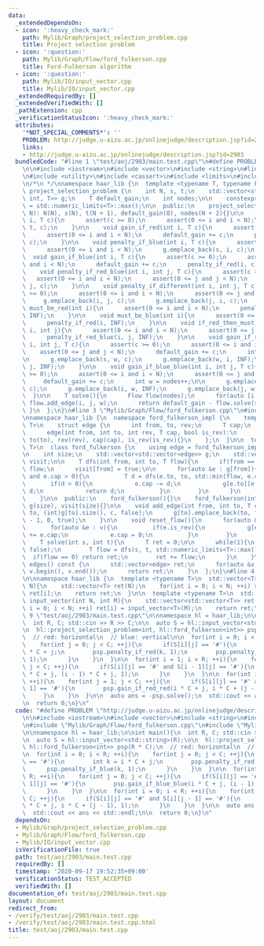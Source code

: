 ```yaml
---
data:
  _extendedDependsOn:
  - icon: ':heavy_check_mark:'
    path: Mylib/Graph/project_selection_problem.cpp
    title: Project selection problem
  - icon: ':question:'
    path: Mylib/Graph/Flow/ford_fulkerson.cpp
    title: Ford-Fulkerson algorithm
  - icon: ':question:'
    path: Mylib/IO/input_vector.cpp
    title: Mylib/IO/input_vector.cpp
  _extendedRequiredBy: []
  _extendedVerifiedWith: []
  _pathExtension: cpp
  _verificationStatusIcon: ':heavy_check_mark:'
  attributes:
    '*NOT_SPECIAL_COMMENTS*': ''
    PROBLEM: http://judge.u-aizu.ac.jp/onlinejudge/description.jsp?id=2903
    links:
    - http://judge.u-aizu.ac.jp/onlinejudge/description.jsp?id=2903
  bundledCode: "#line 1 \"test/aoj/2903/main.test.cpp\"\n#define PROBLEM \"http://judge.u-aizu.ac.jp/onlinejudge/description.jsp?id=2903\"\
    \n\n#include <iostream>\n#include <vector>\n#include <string>\n#line 3 \"Mylib/Graph/project_selection_problem.cpp\"\
    \n#include <utility>\n#include <cassert>\n#include <limits>\n#include <tuple>\n\
    \n/*\n */\nnamespace haar_lib {\n  template <typename T, typename Flow>\n  class\
    \ project_selection_problem {\n    int N, s, t;\n    std::vector<std::tuple<int,\
    \ int, T>> g;\n    T default_gain;\n    int nodes;\n\n    constexpr static T INF\
    \ = std::numeric_limits<T>::max();\n\n  public:\n    project_selection_problem(int\
    \ N): N(N), s(N), t(N + 1), default_gain(0), nodes(N + 2){}\n\n    void penalty_if_red(int\
    \ i, T c){\n      assert(c >= 0);\n      assert(0 <= i and i < N);\n      g.emplace_back(i,\
    \ t, c);\n    }\n\n    void gain_if_red(int i, T c){\n      assert(c >= 0);\n\
    \      assert(0 <= i and i < N);\n      default_gain += c;\n      penalty_if_blue(i,\
    \ c);\n    }\n\n    void penalty_if_blue(int i, T c){\n      assert(c >= 0);\n\
    \      assert(0 <= i and i < N);\n      g.emplace_back(s, i, c);\n    }\n\n  \
    \  void gain_if_blue(int i, T c){\n      assert(c >= 0);\n      assert(0 <= i\
    \ and i < N);\n      default_gain += c;\n      penalty_if_red(i, c);\n    }\n\n\
    \    void penalty_if_red_blue(int i, int j, T c){\n      assert(c >= 0);\n   \
    \   assert(0 <= i and i < N);\n      assert(0 <= j and j < N);\n      g.emplace_back(i,\
    \ j, c);\n    }\n\n    void penalty_if_different(int i, int j, T c){\n      assert(c\
    \ >= 0);\n      assert(0 <= i and i < N);\n      assert(0 <= j and j < N);\n \
    \     g.emplace_back(i, j, c);\n      g.emplace_back(j, i, c);\n    }\n\n    void\
    \ must_be_red(int i){\n      assert(0 <= i and i < N);\n      penalty_if_blue(i,\
    \ INF);\n    }\n\n    void must_be_blue(int i){\n      assert(0 <= i and i < N);\n\
    \      penalty_if_red(i, INF);\n    }\n\n    void if_red_then_must_be_red(int\
    \ i, int j){\n      assert(0 <= i and i < N);\n      assert(0 <= j and j < N);\n\
    \      penalty_if_red_blue(i, j, INF);\n    }\n\n    void gain_if_red_red(int\
    \ i, int j, T c){\n      assert(c >= 0);\n      assert(0 <= i and i < N);\n  \
    \    assert(0 <= j and j < N);\n      default_gain += c;\n      int w = nodes++;\n\
    \n      g.emplace_back(s, w, c);\n      g.emplace_back(w, i, INF);\n      g.emplace_back(w,\
    \ j, INF);\n    }\n\n    void gain_if_blue_blue(int i, int j, T c){\n      assert(c\
    \ >= 0);\n      assert(0 <= i and i < N);\n      assert(0 <= j and j < N);\n \
    \     default_gain += c;\n      int w = nodes++;\n\n      g.emplace_back(w, t,\
    \ c);\n      g.emplace_back(i, w, INF);\n      g.emplace_back(j, w, INF);\n  \
    \  }\n\n    T solve(){\n      Flow flow(nodes);\n      for(auto [i, j, w] : g)\
    \ flow.add_edge(i, j, w);\n      return default_gain - flow.solve(s, t);\n   \
    \ }\n  };\n}\n#line 3 \"Mylib/Graph/Flow/ford_fulkerson.cpp\"\n#include <algorithm>\n\
    \nnamespace haar_lib {\n  namespace ford_fulkerson_impl {\n    template <typename\
    \ T>\n    struct edge {\n      int from, to, rev;\n      T cap;\n      bool is_rev;\n\
    \      edge(int from, int to, int rev, T cap, bool is_rev):\n        from(from),\
    \ to(to), rev(rev), cap(cap), is_rev(is_rev){}\n    };\n  }\n\n  template <typename\
    \ T>\n  class ford_fulkerson {\n    using edge = ford_fulkerson_impl::edge<T>;\n\
    \n    int size;\n    std::vector<std::vector<edge>> g;\n    std::vector<bool>\
    \ visit;\n\n    T dfs(int from, int to, T flow){\n      if(from == to) return\
    \ flow;\n      visit[from] = true;\n\n      for(auto &e : g[from]){\n        if(!visit[e.to]\
    \ and e.cap > 0){\n          T d = dfs(e.to, to, std::min(flow, e.cap));\n   \
    \       if(d > 0){\n            e.cap -= d;\n            g[e.to][e.rev].cap +=\
    \ d;\n            return d;\n          }\n        }\n      }\n      return 0;\n\
    \    }\n\n  public:\n    ford_fulkerson(){}\n    ford_fulkerson(int size): size(size),\
    \ g(size), visit(size){}\n\n    void add_edge(int from, int to, T c){\n      g[from].emplace_back(from,\
    \ to, (int)g[to].size(), c, false);\n      g[to].emplace_back(to, from, (int)g[from].size()\
    \ - 1, 0, true);\n    }\n\n    void reset_flow(){\n      for(auto &v : g){\n \
    \       for(auto &e : v){\n          if(e.is_rev){\n            g[e.to][e.rev].cap\
    \ += e.cap;\n            e.cap = 0;\n          }\n        }\n      }\n    }\n\n\
    \    T solve(int s, int t){\n      T ret = 0;\n\n      while(1){\n        visit.assign(size,\
    \ false);\n        T flow = dfs(s, t, std::numeric_limits<T>::max());\n      \
    \  if(flow == 0) return ret;\n        ret += flow;\n      }\n    }\n\n    std::vector<edge>\
    \ edges() const {\n      std::vector<edge> ret;\n      for(auto &v : g) ret.insert(ret.end(),\
    \ v.begin(), v.end());\n      return ret;\n    }\n  };\n}\n#line 4 \"Mylib/IO/input_vector.cpp\"\
    \n\nnamespace haar_lib {\n  template <typename T>\n  std::vector<T> input_vector(int\
    \ N){\n    std::vector<T> ret(N);\n    for(int i = 0; i < N; ++i) std::cin >>\
    \ ret[i];\n    return ret;\n  }\n\n  template <typename T>\n  std::vector<std::vector<T>>\
    \ input_vector(int N, int M){\n    std::vector<std::vector<T>> ret(N);\n    for(int\
    \ i = 0; i < N; ++i) ret[i] = input_vector<T>(M);\n    return ret;\n  }\n}\n#line\
    \ 9 \"test/aoj/2903/main.test.cpp\"\n\nnamespace hl = haar_lib;\n\nint main(){\n\
    \  int R, C; std::cin >> R >> C;\n\n  auto S = hl::input_vector<std::string>(R);\n\
    \n  hl::project_selection_problem<int, hl::ford_fulkerson<int>> psp(R * C);\n\
    \  // red: horizontal\n  // blue: vertical\n\n  for(int i = 0; i < R; ++i){\n\
    \    for(int j = 0; j < C; ++j){\n      if(S[i][j] == '#'){\n        int k = i\
    \ * C + j;\n        psp.penalty_if_red(k, 1);\n        psp.penalty_if_blue(k,\
    \ 1);\n      }\n    }\n  }\n\n  for(int i = 1; i < R; ++i){\n    for(int j = 0;\
    \ j < C; ++j){\n      if(S[i][j] == '#' and S[i - 1][j] == '#'){\n        psp.gain_if_blue_blue(i\
    \ * C + j, (i - 1) * C + j, 1);\n      }\n    }\n  }\n\n  for(int i = 0; i < R;\
    \ ++i){\n    for(int j = 1; j < C; ++j){\n      if(S[i][j] == '#' and S[i][j -\
    \ 1] == '#'){\n        psp.gain_if_red_red(i * C + j, i * C + (j - 1), 1);\n \
    \     }\n    }\n  }\n\n  auto ans = -psp.solve();\n  std::cout << ans << std::endl;\n\
    \n  return 0;\n}\n"
  code: "#define PROBLEM \"http://judge.u-aizu.ac.jp/onlinejudge/description.jsp?id=2903\"\
    \n\n#include <iostream>\n#include <vector>\n#include <string>\n#include \"Mylib/Graph/project_selection_problem.cpp\"\
    \n#include \"Mylib/Graph/Flow/ford_fulkerson.cpp\"\n#include \"Mylib/IO/input_vector.cpp\"\
    \n\nnamespace hl = haar_lib;\n\nint main(){\n  int R, C; std::cin >> R >> C;\n\
    \n  auto S = hl::input_vector<std::string>(R);\n\n  hl::project_selection_problem<int,\
    \ hl::ford_fulkerson<int>> psp(R * C);\n  // red: horizontal\n  // blue: vertical\n\
    \n  for(int i = 0; i < R; ++i){\n    for(int j = 0; j < C; ++j){\n      if(S[i][j]\
    \ == '#'){\n        int k = i * C + j;\n        psp.penalty_if_red(k, 1);\n  \
    \      psp.penalty_if_blue(k, 1);\n      }\n    }\n  }\n\n  for(int i = 1; i <\
    \ R; ++i){\n    for(int j = 0; j < C; ++j){\n      if(S[i][j] == '#' and S[i -\
    \ 1][j] == '#'){\n        psp.gain_if_blue_blue(i * C + j, (i - 1) * C + j, 1);\n\
    \      }\n    }\n  }\n\n  for(int i = 0; i < R; ++i){\n    for(int j = 1; j <\
    \ C; ++j){\n      if(S[i][j] == '#' and S[i][j - 1] == '#'){\n        psp.gain_if_red_red(i\
    \ * C + j, i * C + (j - 1), 1);\n      }\n    }\n  }\n\n  auto ans = -psp.solve();\n\
    \  std::cout << ans << std::endl;\n\n  return 0;\n}\n"
  dependsOn:
  - Mylib/Graph/project_selection_problem.cpp
  - Mylib/Graph/Flow/ford_fulkerson.cpp
  - Mylib/IO/input_vector.cpp
  isVerificationFile: true
  path: test/aoj/2903/main.test.cpp
  requiredBy: []
  timestamp: '2020-09-17 19:52:35+09:00'
  verificationStatus: TEST_ACCEPTED
  verifiedWith: []
documentation_of: test/aoj/2903/main.test.cpp
layout: document
redirect_from:
- /verify/test/aoj/2903/main.test.cpp
- /verify/test/aoj/2903/main.test.cpp.html
title: test/aoj/2903/main.test.cpp
---
```

